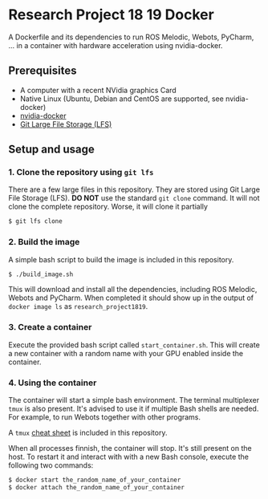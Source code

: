 # Research Project 18 19 Docker
A Dockerfile and its dependencies to run ROS Melodic, Webots, PyCharm, ... in a container with hardware acceleration using nvidia-docker.

## Prerequisites
- A computer with a recent NVidia graphics Card
- Native Linux (Ubuntu, Debian and CentOS are supported, see nvidia-docker)
- [nvidia-docker](https://github.com/NVIDIA/nvidia-docker)
- [Git Large File Storage (LFS) ](https://git-lfs.github.com/)

## Setup and usage
### 1. Clone the repository using `git lfs`
There are a few large files in this repository. They are stored using Git Large File Storage (LFS). **DO NOT** use the standard `git clone` command. It will not clone the complete repository. Worse, it will clone it partially 

```bash
$ git lfs clone 
```

### 2. Build the image
A simple bash script to build the image is included in this repository.

```bash
$ ./build_image.sh
```

This will download and install all the dependencies, including ROS Melodic, Webots and PyCharm. When completed it should show up in the output of `docker image ls` as `research_project1819`. 

### 3. Create a container
Execute the provided bash script called `start_container.sh`. This will create a new container with a random name with your GPU enabled inside the container.


### 4. Using the container
The container will start a simple bash environment. The terminal multiplexer `tmux` is also present. It's advised to use it if multiple Bash shells are needed. For example, to run Webots together with other programs.

A `tmux` [cheat sheet](documents/tmux.pdf) is included in this repository.

When all processes finnish, the container will stop. It's still present on the host. To restart it and interact with with a new Bash console, execute the following two commands:

```bash
$ docker start the_random_name_of_your_container
$ docker attach the_random_name_of_your_container 
```


